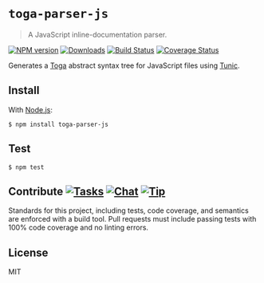 # `toga-parser-js`

> A JavaScript inline-documentation parser.

[![NPM version][npm-img]][npm-url] [![Downloads][downloads-img]][npm-url] [![Build Status][travis-img]][travis-url] [![Coverage Status][coveralls-img]][coveralls-url]

Generates a [Toga](http://togajs.github.io) abstract syntax tree for JavaScript files using [Tunic](http://github.com/togajs/tunic).

## Install

With [Node.js](http://nodejs.org):

    $ npm install toga-parser-js

## Test

    $ npm test

## Contribute [![Tasks][waffle-img]][waffle-url] [![Chat][gitter-img]][gitter-url] [![Tip][gittip-img]][gittip-url]

Standards for this project, including tests, code coverage, and semantics are enforced with a build tool. Pull requests must include passing tests with 100% code coverage and no linting errors.

## License

MIT

[coveralls-img]: http://img.shields.io/coveralls/togajs/toga-parser-js/master.svg?style=flat-square
[coveralls-url]: https://coveralls.io/r/togajs/toga-parser-js
[downloads-img]: http://img.shields.io/npm/dm/toga-parser-js.svg?style=flat-square
[gitter-img]:    http://img.shields.io/badge/chat-togajs/toga-blue.svg?style=flat-square
[gitter-url]:    https://gitter.im/togajs/toga
[gittip-img]:    http://img.shields.io/gittip/shannonmoeller.svg?style=flat-square
[gittip-url]:    https://www.gittip.com/shannonmoeller
[npm-img]:       http://img.shields.io/npm/v/toga-parser-js.svg?style=flat-square
[npm-url]:       https://npmjs.org/package/toga-parser-js
[travis-img]:    http://img.shields.io/travis/togajs/toga-parser-js.svg?style=flat-square
[travis-url]:    https://travis-ci.org/togajs/toga-parser-js
[waffle-img]:    http://img.shields.io/github/issues/togajs/toga-parser-js.svg?style=flat-square
[waffle-url]:    http://waffle.io/togajs/toga-parser-js
